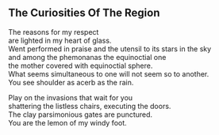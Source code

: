 The Curiosities Of The Region
-----------------------------
The reasons for my respect  
are lighted in my heart of glass.  
Went performed in praise and the utensil to its stars in the sky  
and among the phemonanas the equinoctial one  
the mother covered with equinoctial sphere.  
What seems simultaneous to one will not seem so to another.  
You see shoulder as acerb as the rain.  
  
Play on the invasions that wait for you  
shattering the listless chairs, executing the doors.  
The clay parsimonious gates are punctured.  
You are the lemon of my windy foot.  
